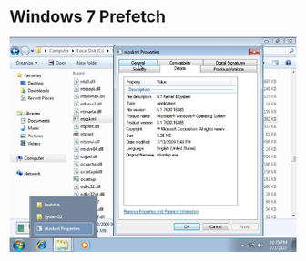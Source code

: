 # Windows 7 Prefetch

![PrefetchWindows7](https://raw.githubusercontent.com/AndrewRathbun/DFIRArtifactMuseum/main/Windows/Prefetch/Win7/RathbunVM/RathbunVM_ntoskrnl.jpg)
